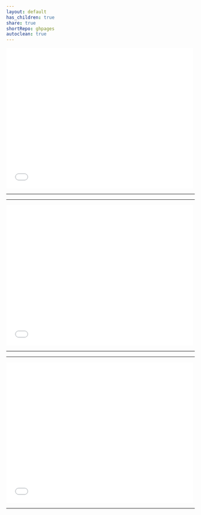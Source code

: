 ```yaml
---  
layout: default   
has_children: true  
share: true    
shortRepo: ghpages  
autoclean: true
---  
```


<embed src="./FrontEnd_CSS.pdf" width="500" height="375" type="application/pdf">    
    
---    
***    

<embed src="/docs/images/FrontEnd_CSS.pdf" width="500" height="375" type="application/pdf">    
    
---    
***    

<embed src="./docs/images/FrontEnd_CSS.pdf" width="500" height="375" type="application/pdf">

---
